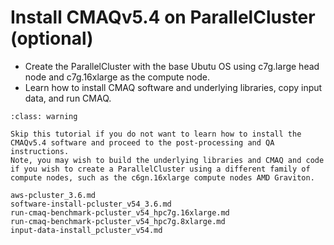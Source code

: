 # Install CMAQv5.4 on ParallelCluster  (optional)

* Create the ParallelCluster with the base Ubutu OS using c7g.large head node and c7g.16xlarge as the compute node.
* Learn how to install CMAQ software and underlying libraries, copy input data, and run CMAQ.
```{admonition} Notice
:class: warning

Skip this tutorial if you do not want to learn how to install the CMAQv5.4 software and proceed to the post-processing and QA instructions.
Note, you may wish to build the underlying libraries and CMAQ and code if you wish to create a ParallelCluster using a different family of compute nodes, such as the c6gn.16xlarge compute nodes AMD Graviton.

```

```{toctree}
aws-pcluster_3.6.md
software-install-pcluster_v54_3.6.md
run-cmaq-benchmark-pcluster_v54_hpc7g.16xlarge.md
run-cmaq-benchmark-pcluster_v54_hpc7g.8xlarge.md
input-data-install_pcluster_v54.md
